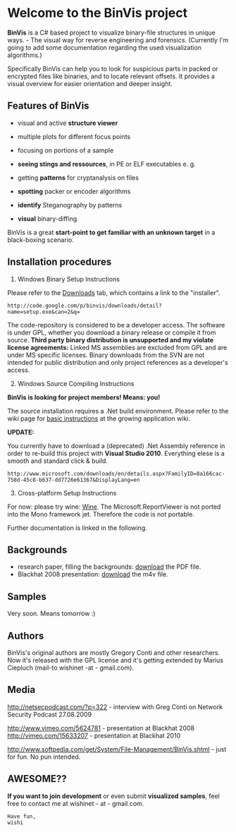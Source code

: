 # Welcome to the BinVis project #

**BinVis** is a C# based project to visualize binary-file structures in unique ways. - The visual way for reverse engineering and forensics.
(Currently I'm going to add some documentation regarding the used visualization algorithms.)

Specifically BinVis can help you to look for suspicious parts in packed or encrypted files like binaries, and to locate relevant offsets. It provides a visual overview for easier orientation and deeper insight.


## Features of BinVis ##

  * visual and active **structure viewer**
  * multiple plots for different focus points
  * focusing on portions of a sample

  * **seeing stings and ressources**, in PE or ELF executables e. g.
  * getting **patterns** for cryptanalysis on files
  * **spotting** packer or encoder algorithms
  * **identify** Steganography by patterns
  * **visual** binary-diffing

BinVis is a great **start-point to get familiar with an unknown target** in a black-boxing scenario.

## Installation procedures ##

1. Windows Binary Setup Instructions

Please refer to the [Downloads](http://code.google.com/p/binvis/downloads/list) tab, which contains a link to the "installer".

```
http://code.google.com/p/binvis/downloads/detail?name=setup.exe&can=2&q=
```

The code-repository is considered to be a developer access. The software is under GPL, whether you download a binary release or compile it from source.
**Third party binary distribution is unsupported and my violate license agreements:** Linked MS assemblies are excluded from GPL and are under MS specific licenses. Binary downloads from the SVN are not intended for public distribution and only project references as a developer's access.

2. Windows Source Compiling Instructions

**BinVis is looking for project members! Means: you!**

The source installation requires a .Net build environment. Please refer to the wiki page for [basic instructions](http://code.google.com/p/binvis/wiki/Installation_from_Source_on_Unices_or_Windows?ts=1253191667&updated=Installation_from_Source_on_Unices_or_Windows) at the growing application wiki.

**UPDATE:**

You currently have to download a (deprecated) .Net Assembly reference in order to re-build this project with **Visual Studio 2010**. Everything elese is a smooth and standard click & build.
```
http://www.microsoft.com/downloads/en/details.aspx?FamilyID=8a166cac-758d-45c8-b637-dd7726e61367&DisplayLang=en
```


3. Cross-platform Setup Instructions

For now: please try wine: [Wine](http://www.winehq.org/). The Microsoft.ReportViewer is not ported into the Mono framework jet. Therefore the code is not portable.




Further documentation is linked in the following.

## Backgrounds ##

  * research paper, filling the backgrounds: [download](http://www.rumint.org/gregconti/publications/2008_VizSEC_FileVisualization_v53_final.pdf) the PDF file.
  * Blackhat 2008 presentation: [download](http://crazylazy.info/cons/bh08/black-hat-usa-08-conti-visualforensics-hires.m4v) the m4v file.

## Samples ##

Very soon. Means tomorrow :)

## Authors ##

BinVis's original authors are mostly Gregory Conti and other researchers. Now it's released with the GPL license and it's getting extended by Marius Ciepluch (mail-to wishinet -at - gmail.com).

## Media ##

http://netsecpodcast.com/?p=322  - interview with Greg Conti on Network Security Podcast 27.08.2009

http://www.vimeo.com/5624781 - presentation at Blackhat 2008
http://vimeo.com/15633207 - presentation at Blackhat 2010

http://www.softpedia.com/get/System/File-Management/BinVis.shtml - just for fun. No pun intended.



## AWESOME?? ##

**If you want to join development** or even submit **visualized samples**, feel free to contact me at wishinet - at - gmail.com.


```
Have fun,
wishi
```